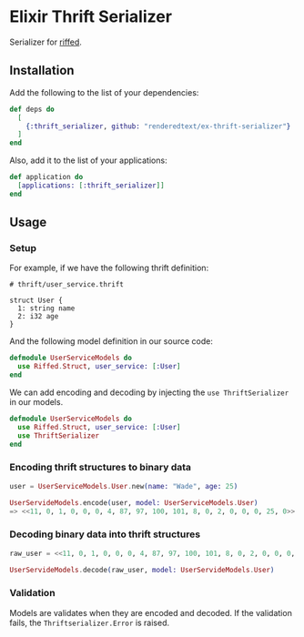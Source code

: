 # Elixir Thrift Serializer

Serializer for [riffed](https://github.com/pinterest/riffed).

## Installation

Add the following to the list of your dependencies:

``` elixir
def deps do
  [
    {:thrift_serializer, github: "renderedtext/ex-thrift-serializer"}
  ]
end
```

Also, add it to the list of your applications:

``` elixir
def application do
  [applications: [:thrift_serializer]]
end
```

## Usage

### Setup

For example, if we have the following thrift definition:

``` thrift
# thrift/user_service.thrift

struct User {
  1: string name
  2: i32 age
}
```

And the following model definition in our source code:

``` elixir
defmodule UserServiceModels do
  use Riffed.Struct, user_service: [:User]
end
```

We can add encoding and decoding by injecting the `use ThriftSerializer` in our
models.

``` elixir
defmodule UserServiceModels do
  use Riffed.Struct, user_service: [:User]
  use ThriftSerializer
end
```

### Encoding thrift structures to binary data

``` elixir
user = UserServiceModels.User.new(name: "Wade", age: 25)

UserServideModels.encode(user, model: UserServiceModels.User)
=> <<11, 0, 1, 0, 0, 0, 4, 87, 97, 100, 101, 8, 0, 2, 0, 0, 0, 25, 0>>
```

### Decoding binary data into thrift structures

``` elixir
raw_user = <<11, 0, 1, 0, 0, 0, 4, 87, 97, 100, 101, 8, 0, 2, 0, 0, 0, 25, 0>>

UserServideModels.decode(raw_user, model: UserServideModels.User)
```

### Validation

Models are validates when they are encoded and decoded. If the validation fails,
the `Thriftserializer.Error` is raised.
